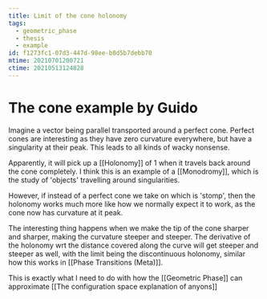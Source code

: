 ```yaml
---
title: Limit of the cone holonomy
tags:
  - geometric_phase
  - thesis
  - example
id: f1273fc1-07d3-447d-98ee-b8d5b7debb70
mtime: 20210701200721
ctime: 20210513124828
---
```


# The cone example by Guido

Imagine a vector being parallel transported around a perfect cone. Perfect cones are interesting as they have zero curvature everywhere, but have a singularity at their peak. This leads to all kinds of wacky nonsense.

Apparently, it will pick up a [[Holonomy]] of $1$ when it travels back around the cone completely. I think this is an example of a [[Monodromy]], which is the study of 'objects' travelling around singularities.

However, if instead of a perfect cone we take on which is 'stomp', then the holonomy works much more like how we normally expect it to work, as the cone now has curvature at it peak.

The interesting thing happens when we make the tip of the cone sharper and sharper, making the curvature steeper and steeper. The derivative of the holonomy wrt the distance covered along the curve will get steeper and steeper as well, with the limit being the discontinuous holonomy, similar how this works in [[Phase Transitions (Meta)]].

This is exactly what I need to do with how the [[Geometric Phase]] can approximate [[The configuration space explanation of anyons]]
